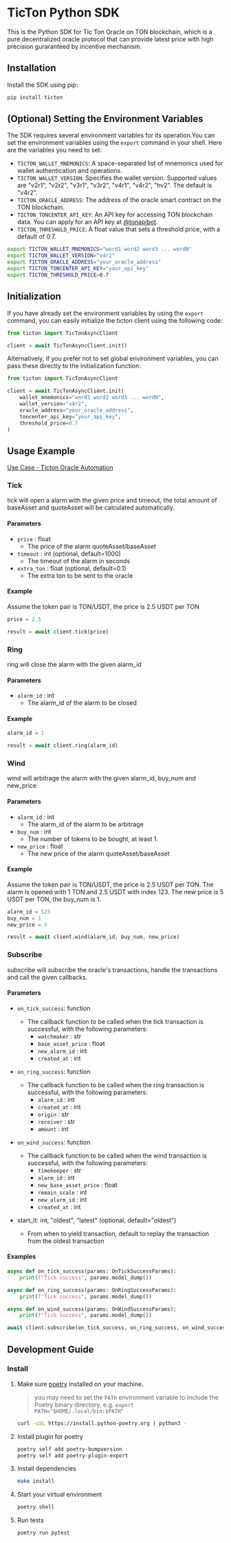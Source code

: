 # TicTon Python SDK

This is the Python SDK for Tic Ton Oracle on TON blockchain, which is a pure decentralized oracle protocol that can provide latest price with high precision guraranteed by incentive mechanism.

## Installation
Install the SDK using pip:
```bash
pip install ticton
```

## (Optional) Setting the Environment Variables
The SDK requires several environment variables for its operation.You can set the environment variables using the `export` command in your shell. Here are the variables you need to set:
- `TICTON_WALLET_MNEMONICS`: A space-separated list of mnemonics used for wallet authentication and operations.
- `TICTON_WALLET_VERSION`: Specifies the wallet version. Supported values are "v2r1", "v2r2", "v3r1", "v3r2", "v4r1", "v4r2", "hv2". The default is "v4r2".
- `TICTON_ORACLE_ADDRESS`: The address of the oracle smart contract on the TON blockchain.
- `TICTON_TONCENTER_API_KEY`: An API key for accessing TON blockchain data. You can apply for an API key at [@tonapibot](https://t.me/tonapibot).
- `TICTON_THRESHOLD_PRICE`: A float value that sets a threshold price, with a default of 0.7.
```bash
export TICTON_WALLET_MNEMONICS="word1 word2 word3 ... wordN"
export TICTON_WALLET_VERSION="v4r2"
export TICTON_ORACLE_ADDRESS="your_oracle_address"
export TICTON_TONCENTER_API_KEY="your_api_key"
export TICTON_THRESHOLD_PRICE=0.7
```
## Initialization
If you have already set the environment variables by using the `export` command, you can easily initialize the ticton client using the following code:
```python
from ticton import TicTonAsyncClient

client = await TicTonAsyncClient.init()
```
Alternatively, if you prefer not to set global environment variables, you can pass these directly to the initialization function:
```python
from ticton import TicTonAsyncClient

client = await TicTonAsyncClient.init(
    wallet_mnemonics="word1 word2 word3 ... wordN",
    wallet_version="v4r2",
    oracle_address="your_oracle_address",
    toncenter_api_key="your_api_key",
    threshold_price=0.7
)
```

## Usage Example
[Use Case - Ticton Oracle Automation](https://github.com/Ton-Dynasty/ticton-oracle-automation/tree/main)

### Tick
tick will open a alarm with the given price and timeout, the total amount
of baseAsset and quoteAsset will be calculated automatically.

#### Parameters
- `price` : float
  - The price of the alarm quoteAsset/baseAsset
- `timeout` : int (optional, default=1000)
  - The timeout of the alarm in seconds
- `extra_ton` : float (optional, default=0.1)
  - The extra ton to be sent to the oracle
#### Example

Assume the token pair is TON/USDT, the price is 2.5 USDT per TON
```python
price = 2.5

result = await client.tick(price)
```
### Ring
ring will close the alarm with the given alarm_id

#### Parameters
- `alarm_id` : int
  - The alarm_id of the alarm to be closed
#### Example
```python
alarm_id = 1

result = await client.ring(alarm_id)
```
### Wind
wind will arbitrage the alarm with the given alarm_id, buy_num and new_price

#### Parameters
- `alarm_id` : int
  - The alarm_id of the alarm to be arbitrage
- `buy_num` : int
  - The number of tokens to be bought, at least 1.
- `new_price` : float
  - The new price of the alarm quoteAsset/baseAsset

#### Example
Assume the token pair is TON/USDT, the price is 2.5 USDT per TON. The alarm is opened with 1 TON and 2.5 USDT with index 123.
The new price is 5 USDT per TON, the buy_num is 1.
```python
alarm_id = 123
buy_num = 1
new_price = 5

result = await client.wind(alarm_id, buy_num, new_price)
```
### Subscribe
subscribe will subscribe the oracle's transactions, handle the transactions and call the
given callbacks.

#### Parameters
- `on_tick_success`: function
  - The callback function to be called when the tick transaction is successful, with the following parameters:
    - `watchmaker` : str
    - `base_asset_price` : float
    - `new_alarm_id` : int
    - `created_at` : int

- `on_ring_success`: function
  - The callback function to be called when the ring transaction is successful, with the following parameters:
    - `alarm_id` : int
    - `created_at` : int
    - `origin` : str
    - `receiver` : str
    - `amount` : int 

- `on_wind_success`: function
  - The callback function to be called when the wind transaction is successful, with the following parameters:
    - `timekeeper` : str
    - `alarm_id` : int
    - `new_base_asset_price` : float
    - `remain_scale` : int
    - `new_alarm_id` : int
    - `created_at` : int

- start_lt: int, "oldest", "latest" (optional, default="oldest")
  - From when to yield transaction, default to replay the transaction from the oldest transaction

#### Examples
```python
async def on_tick_success(params: OnTickSuccessParams):
    print(f"Tick success", params.model_dump())

async def on_ring_success(params: OnRingSuccessParams):
    print(f"Tick success", params.model_dump())

async def on_wind_success(params: OnWindSuccessParams):
    print(f"Tick success", params.model_dump())

await client.subscribe(on_tick_success, on_ring_success, on_wind_success)
```


## Development Guide

### Install

1. Make sure [poetry](https://python-poetry.org/docs/#installation) installed on your machine.

    > you may need to set the `PATH` environment variable to include the Poetry binary directory, e.g. `export PATH="$HOME/.local/bin:$PATH"`

    ```bash
    curl -sSL https://install.python-poetry.org | python3 -
    ```

2. Install plugin for poetry

    ``` bash
    poetry self add poetry-bumpversion
    poetry self add poetry-plugin-export
    ```

3. Install dependencies

    ```bash
    make install
    ```

4. Start your virtual environment

    ```bash
    poetry shell
    ```

5. Run tests

    ```bash
    poetry run pytest
    ```

